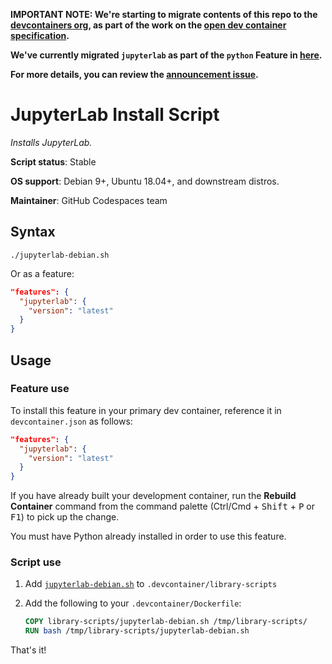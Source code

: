 **IMPORTANT NOTE: We're starting to migrate contents of this repo to the [devcontainers org](https://github.com/devcontainers), as part of the work on the [open dev container specification](https://containers.dev).**

**We've currently migrated `jupyterlab` as part of the `python` Feature in [here](https://github.com/devcontainers/features/tree/main/src/python#options).**

**For more details, you can review the [announcement issue](https://github.com/microsoft/vscode-dev-containers/issues/1589).**

# JupyterLab Install Script

*Installs JupyterLab.*

**Script status**: Stable

**OS support**: Debian 9+, Ubuntu 18.04+, and downstream distros.

**Maintainer**: GitHub Codespaces team

## Syntax

```text
./jupyterlab-debian.sh
```

Or as a feature:

```json
"features": {
  "jupyterlab": {
    "version": "latest"
  }
}
```

## Usage

### Feature use

To install this feature in your primary dev container, reference it in `devcontainer.json` as follows:

```json
"features": {
  "jupyterlab": {
    "version": "latest"
  }
}
```

If you have already built your development container, run the **Rebuild Container** command from the command
palette (<kdb>Ctrl/Cmd</kbd> + <kbd>Shift</kbd> + <kbd>P</kbd> or <kbd>F1</kbd>) to pick up the change.

You must have Python already installed in order to use this feature.

### Script use

1. Add [`jupyterlab-debian.sh`](../jupyterlab-debian.sh) to `.devcontainer/library-scripts`

2. Add the following to your `.devcontainer/Dockerfile`:

    ```Dockerfile
    COPY library-scripts/jupyterlab-debian.sh /tmp/library-scripts/
    RUN bash /tmp/library-scripts/jupyterlab-debian.sh
    ```

That's it!
